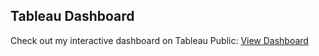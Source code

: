


## Tableau Dashboard  
Check out my interactive dashboard on Tableau Public: [View Dashboard](https://public.tableau.com/app/profile/dmytro.vovk2339/vizzes)
